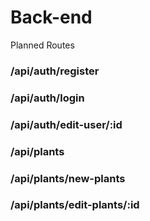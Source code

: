 # Back-end


Planned Routes

### /api/auth/register
### /api/auth/login
### /api/auth/edit-user/:id
### /api/plants
### /api/plants/new-plants
### /api/plants/edit-plants/:id